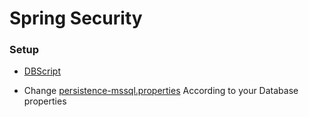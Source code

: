 # Spring Security
	
### Setup	
* [DBScript](springsecuritydemo/dbscripts/dbscript.sql)

* Change [persistence-mssql.properties](springsecuritydemo/src/main/resources/persistence-mssql.properties) 
According to your Database properties
